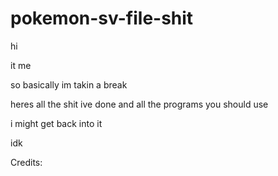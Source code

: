 # pokemon-sv-file-shit

hi

it me

so basically im takin a break

heres all the shit ive done and all the programs you should use

i might get back into it

idk

Credits:




